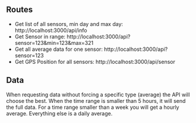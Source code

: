 ## Routes ##
* Get list of all sensors, min day and max day: http://localhost:3000/api/info
* Get Sensor in range: http://localhost:3000/api?sensor=123&min=123&max=321
* Get all average data for one sensor: http://localhost:3000/api?sensor=123
* Get GPS Position for all sensors: http://localhost:3000/api/sensor

## Data ##
When requesting data without forcing a specific type (average) the API will choose the best.
When the time range is smaller than 5 hours, it will send the full data. For a time range smaller than a week you will get a hourly average. Everything else is a daily average.

